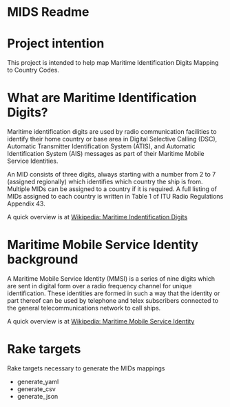 MIDS Readme
===========

Project intention
=================
This project is intended to help map Maritime Identification Digits Mapping to Country Codes.


What are Maritime Identification Digits?
========================================
Maritime identification digits are used by radio communication facilities to identify their home country or base area in Digital Selective Calling (DSC), Automatic Transmitter Identification System (ATIS), and Automatic Identification System (AIS) messages as part of their Maritime Mobile Service Identities.

An MID consists of three digits, always starting with a number from 2 to 7 (assigned regionally) which identifies which country the ship is from. Multiple MIDs can be assigned to a country if it is required. A full listing of MIDs assigned to each country is written in Table 1 of ITU Radio Regulations Appendix 43.

A quick overview is at [Wikipedia: Maritime Indentification Digits](http://en.wikipedia.org/wiki/Maritime_identification_digits)


Maritime Mobile Service Identity background
===========================================
A Maritime Mobile Service Identity (MMSI) is a series of nine digits which are sent in digital form over a radio frequency channel for unique identification. These identities are formed in such a way that the identity or part thereof can be used by telephone and telex subscribers connected to the general telecommunications network to call ships.

A quick overview is at [Wikipedia: Maritime Mobile Service Identity](http://en.wikipedia.org/wiki/Maritime_Mobile_Service_Identity)


Rake targets
============
Rake targets necessary to generate the MIDs mappings
- generate_yaml
- generate_csv
- generate_json
